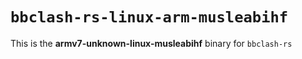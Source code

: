 # `bbclash-rs-linux-arm-musleabihf`

This is the **armv7-unknown-linux-musleabihf** binary for `bbclash-rs`
